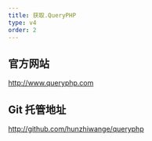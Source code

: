 ```yaml
---
title: 获取.QueryPHP
type: v4
order: 2
---
```


## 官方网站
http://www.queryphp.com

## Git 托管地址
http://github.com/hunzhiwange/queryphp